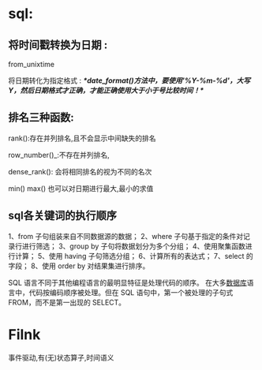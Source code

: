 # sql:

## 将时间戳转换为日期 : 

from_unixtime

 将日期转化为指定格式 :  ***\*date_format()方法中，要使用'%Y-%m-%d'，大写Y，然后日期格式才正确，才能正确使用大于小于号比较时间！\**** 

## 排名三种函数:

rank():存在并列排名,且不会显示中间缺失的排名

row_number()_:不存在并列排名, 

dense_rank(): 会将相同排名的视为不同的名次

min() max() 也可以对日期进行最大,最小的求值

## sql各关键词的执行顺序

1、from 子句组装来自不同数据源的数据； 2、where 子句基于指定的条件对记录行进行筛选；  3、group by 子句将数据划分为多个分组；  4、使用聚集函数进行计算；  5、使用 having 子句筛选分组；  6、计算所有的表达式；  7、select 的字段；  8、使用 order by 对结果集进行排序。

SQL 语言不同于其他编程语言的最明显特征是处理代码的顺序。 在大多[数据库](https://cloud.tencent.com/solution/database?from=10680)语言中，代码按编码顺序被处理。但在 SQL 语句中，第一个被处理的子句式 FROM，而不是第一出现的 SELECT。

# Filnk

事件驱动,有(无)状态算子,时间语义







